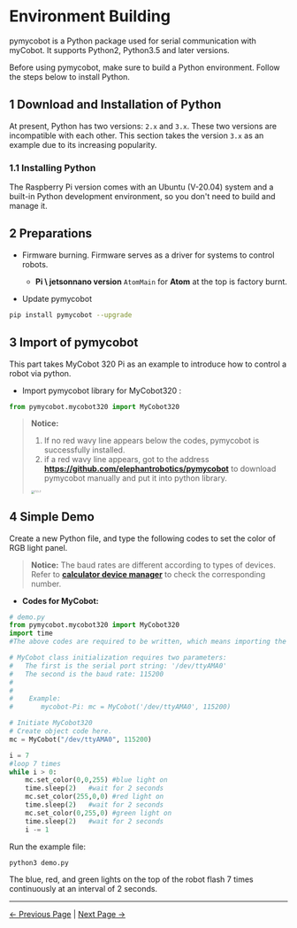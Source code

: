 # Environment Building

pymycobot is a Python package used for serial communication with myCobot. It supports Python2, Python3.5 and later versions.

Before using pymycobot, make sure to build a Python environment. Follow the steps below to install Python.

## 1 Download and Installation of Python


At present, Python has two versions: `2.x` and `3.x`. These two versions are incompatible with each other. This section takes the version `3.x` as an example due to its increasing popularity.

### 1.1 Installing Python

The Raspberry Pi version comes with an Ubuntu (V-20.04) system and a built-in Python development environment, so you don't need to build and manage it.

## 2 Preparations

* Firmware burning. Firmware serves as a driver for systems to control robots. 

  * **Pi \ jetsonnano version** `AtomMain` for **Atom** at the top is factory burnt.
  

* Update pymycobot

```bash
pip install pymycobot --upgrade
```


## 3 Import of pymycobot 

This part takes MyCobot 320 Pi as an example to introduce how to control a robot via python. 

* Import  pymycobot  library for MyCobot320 :

```python
from pymycobot.mycobot320 import MyCobot320
```

> **Notice:**
>
> 1. If no red wavy line appears below the codes, pymycobot is successfully installed.
> 2. if a red wavy line appears, got to the address **https://github.com/elephantrobotics/pymycobot** to download pymycobot manually and put it into python library.
>
> <img src="../../resources/10-ApplicationBasePython/pymycobotdownload.jpg" alt="7.1.1-7" style="zoom: 33%;" />



## 4 Simple Demo

Create a new Python file, and type the following codes to set the color of RGB light panel.

>  **Notice:** The baud rates are different according to types of devices. Refer to **[calculator device manager](https://docs.elephantrobotics.com/docs/gitbook-en/4-BasicApplication/4.1-myStudio/4.1.1-myStudio_download_driverinstalled.html#4113-%E5%A6%82%E4%BD%95%E5%8C%BA%E5%88%86cp210x%E5%92%8Ccp34x%E8%8A%AF%E7%89%87)** to check the corresponding number.



* **Codes for MyCobot:**

```python
# demo.py
from pymycobot.mycobot320 import MyCobot320
import time
#The above codes are required to be written, which means importing the project package

# MyCobot class initialization requires two parameters:
#   The first is the serial port string: '/dev/ttyAMA0'
#   The second is the baud rate: 115200
# 
# 
#    Example:
#       mycobot-Pi: mc = MyCobot('/dev/ttyAMA0', 115200)

# Initiate MyCobot320
# Create object code here.
mc = MyCobot("/dev/ttyAMA0", 115200)

i = 7
#loop 7 times
while i > 0:
    mc.set_color(0,0,255) #blue light on
    time.sleep(2)	#wait for 2 seconds				
    mc.set_color(255,0,0) #red light on
    time.sleep(2)	#wait for 2 seconds
    mc.set_color(0,255,0) #green light on
    time.sleep(2)	#wait for 2 seconds
    i -= 1
```

Run the example file:
```bash
python3 demo.py
```


The blue, red, and green lights on the top of the robot flash 7 times continuously at an interval of 2 seconds.

---

[← Previous Page](../README.md) | [Next Page →](2_API.md)